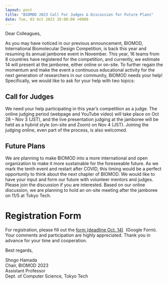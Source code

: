 ```yaml
---
layout: post
title: "BIOMOD 2023 Call For Judges & Discussion for Future Plans"
date: Tue, 03 Oct 2023 10:00:00 +0900
---
```


Dear Colleagues,

As you may have noticed in our previous announcement, BIOMOD, International Biomolecular Design Competition, is back this year and resuming its annual jamboree event in November. This year, 16 teams from 8 countries have registered for the competition, and currently, we estimate 14 will present at the jamboree, either online or on-site.
To further regain the momentum and make the event a continuous educational activity for the next generation of researchers in our community, BIOMOD needs your help! Specifically, we would like to ask for your help with two topics:

## Call for Judges
We need your help participating in this year’s competition as a judge. The online judging period (webpage and YouTube video) will take place on Oct 28 – Nov 3 (JST), and the live presentation judging at the jamboree will be held as a hybrid style (on-site and Zoom) on Nov 4 (JST). Joining the judging online, even part of the process, is also welcomed.

## Future Plans
We are planning to make BIOMOD into a more international and open organization to make it more sustainable for the foreseeable future. As we mark the tenth event and restart after COVID, this timing would be a perfect opportunity to think about the next chapter of BIOMOD. We would like to have your input and form our future with volunteer mentors and judges. Please join the discussion if you are interested. Based on our online discussion, we are planning to hold an on-site meeting after the jamboree on 11/5 at Tokyo Tech.

# Registration Form
For registration, please fill out the [form (deadline Oct. 14)](https://forms.gle/ED2YgEVuZDcJSCPe7)
 (Google Form).
Your comments and participation are highly appreciated.
Thank you in advance for your time and cooperation.



Best regards,

Shogo Hamada\
Chair, BIOMOD 2023\
Assistant Professor\
Dept. of Computer Science, Tokyo Tech
